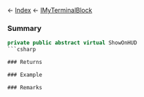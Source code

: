 ← [Index](Api-Index) ← [IMyTerminalBlock](Sandbox.ModAPI.Ingame.IMyTerminalBlock)

### Summary

```csharp
private public abstract virtual ShowOnHUD
```csharp

### Returns

### Example

### Remarks

